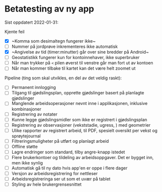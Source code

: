 # Betatesting av ny app

Sist oppdatert 2022-01-31:

Kjente feil
- [X] ~Komma som desimaltegn fungerer ikke~
- [ ] Nummer på jordprøve inkrementeres ikke automatisk
- [X] ~Angivelse av tid (timer:minutter) går over sine bredder på Android~
- [ ] Geostatistikk fungerer kun for kontoinnehaver, ikke superbruker
- [ ] Når man trykker på `<` pilen øverst til venstre går man fort ut av kontoen
- [ ] Når man kommer tilbake til kartet kan det være helt zoomet ut

Pipeline (ting som skal utvikles, en del av det veldig raskt):
- [ ] Permanent innlogging
- [ ] Tilgang til gjødslingsplan, opprette gjødslinger basert på planlagte gjødslinger
- [ ] Manglende arbeidsoperasjoner nevnt inne i applikasjonen, inklusive kombinasjoner
- [ ] Registrering av notater
- [ ] Kunne legge gjødslingsmidler som ikke er registrert i gjødslingsplan
- [ ] Registrering av observasjoner (vekststadie, ugress, ) med geometrier
- [ ] Ulike rapporter av registrert arbeid, til PDF, spesielt oversikt per vekst og sprøytejournal
- [ ] Filtreringsmuligheter på utført og planlagt arbeid
- [ ] Offline støtte
- [ ] Lagre endringer som standard, tilby angre-knapp istedet
- [ ] Flere brukerkontoer og tildeling av arbeidsoppgaver. Det er bygget inn, men ikke synlig
- [ ] Automatisk gå til ny dato hvis app'en er oppe i flere dager
- [ ] Versjon av arbeidsregistrering for nettleser
- [ ] Arbeidsregistreringa ser ut som et uvær på tablet
- [ ] Styling av hele brukergrensesnittet
